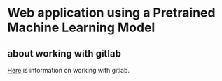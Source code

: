 # Web application using a Pretrained Machine Learning Model

## about working with gitlab
[Here](./docs/getting-started.md) is information on working with gitlab.
